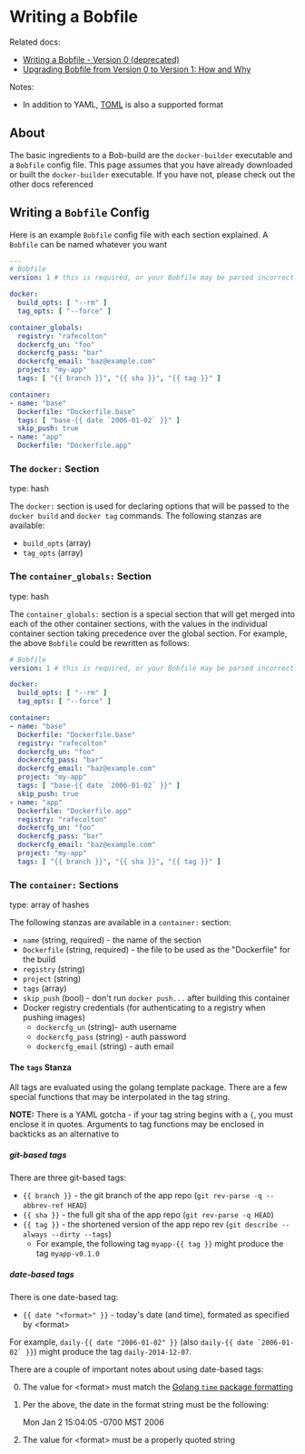# Writing a Bobfile

Related docs:

* [Writing a Bobfile - Version 0 (deprecated)](writing-a-bobfile-version-zero.md)
* [Upgrading Bobfile from Version 0 to Version 1: How and Why](upgrading-zero-to-one.md)

Notes:

* In addition to YAML, [TOML](https://github.com/mojombo/toml) is also a supported format

## About

The basic ingredients to a Bob-build are the `docker-builder` executable and a
`Bobfile` config file.  This page assumes that you have already
downloaded or built the `docker-builder` executable.  If you have not, please
check out the other docs referenced

## Writing a `Bobfile` Config

Here is an example `Bobfile` config file with each section explained.  A
`Bobfile` can be named whatever you want

```yaml
---
# Bobfile
version: 1 # this is required, or your Bobfile may be parsed incorrectly

docker:
  build_opts: [ "--rm" ]
  tag_opts: [ "--force" ]

container_globals:
  registry: "rafecolton"
  dockercfg_un: "foo"
  dockercfg_pass: "bar"
  dockercfg_email: "baz@example.com"
  project: "my-app"
  tags: [ "{{ branch }}", "{{ sha }}", "{{ tag }}" ]

container:
- name: "base"
  Dockerfile: "Dockerfile.base"
  tags: [ "base-{{ date `2006-01-02` }}" ]
  skip_push: true
- name: "app"
  Dockerfile: "Dockerfile.app"
```

### The `docker:` Section

type: hash

The `docker:` section is used for declaring options that will be passed
to the `docker build` and `docker tag` commands.  The following stanzas
are available:

* `build_opts` (array)
* `tag_opts` (array)

### The `container_globals:` Section

type: hash

The `container_globals:` section is a special section that will get
merged into each of the other container sections, with the values in the
individual container section taking precedence over the global section.
For example, the above `Bobfile` could be rewritten as follows:

```yaml
# Bobfile
version: 1 # this is required, or your Bobfile may be parsed incorrectly

docker:
  build_opts: [ "--rm" ]
  tag_opts: [ "--force" ]

container:
- name: "base"
  Dockerfile: "Dockerfile.base"
  registry: "rafecolton"
  dockercfg_un: "foo"
  dockercfg_pass: "bar"
  dockercfg_email: "baz@example.com"
  project: "my-app"
  tags: [ "base-{{ date `2006-01-02` }}" ]
  skip_push: true
- name: "app"
  Dockerfile: "Dockerfile.app"
  registry: "rafecolton"
  dockercfg_un: "foo"
  dockercfg_pass: "bar"
  dockercfg_email: "baz@example.com"
  project: "my-app"
  tags: [ "{{ branch }}", "{{ sha }}", "{{ tag }}" ]
```

### The `container:` Sections

type: array of hashes

The following stanzas are available in a `container:` section:

* `name` (string, required) - the name of the section
* `Dockerfile` (string, required) - the file to be used as the
  "Dockerfile" for the build
* `registry` (string)
* `project` (string)
* `tags` (array)
* `skip_push` (bool) - don't run `docker push...` after building this
  container
* Docker registry credentials (for authenticating to a registry when pushing images)
  - `dockercfg_un` (string)- auth username
  - `dockercfg_pass` (string) - auth password
  - `dockercfg_email` (string) - auth email

#### The `tags` Stanza

All tags are evaluated using the golang template package.  There are a
few special functions that may be interpolated in the tag string.

**NOTE:** There is a YAML gotcha - if your tag string begins with a `{`,
you must enclose it in quotes.  Arguments to tag functions may be
enclosed in backticks as an alternative to

##### git-based tags

There are three git-based tags:

  - `{{ branch }}` - the git branch of the app repo (`git rev-parse -q --abbrev-ref HEAD`)
  - `{{ sha }}` - the full git sha of the app repo (`git rev-parse -q HEAD`)
  - `{{ tag }}` - the shortened version of the app repo rev (`git describe --always --dirty --tags`)
    * For example, the following tag `myapp-{{ tag }}` might produce the tag `myapp-v0.1.0`

##### date-based tags

There is one date-based tag:

  - `{{ date "<format>" }}` - today's date (and time), formated as specified by &lt;format&gt;

For example, `daily-{{ date "2006-01-02" }}` (also ``daily-{{ date `2006-01-02` }}``) might produce the tag `daily-2014-12-07`.

There are a couple of important notes about using date-based tags:

0. The value for &lt;format&gt; must match the [Golang `time` package formatting](http://golang.org/pkg/time/#pkg-constants)
0. Per the above, the date in the format string must be the following:

    Mon Jan 2 15:04:05 -0700 MST 2006

0. The value for &lt;format&gt; must be a properly quoted string
